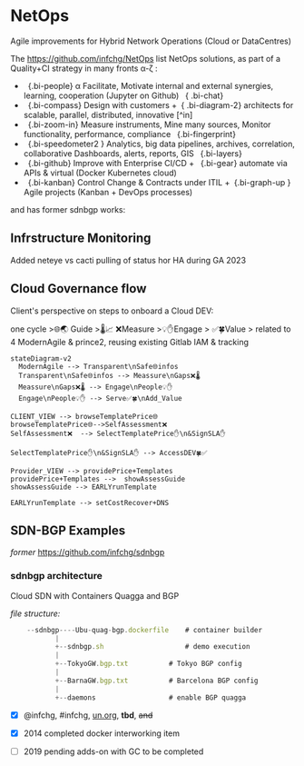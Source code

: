 # NetOps

Agile improvements for Hybrid Network Operations (Cloud or DataCentres) 

The https://github.com/infchg/NetOps list NetOps solutions, as part of a Quality+CI strategy in many fronts α-ζ :
   	
 - ` `{.bi-people} α Facilitate, Motivate internal and external synergies, learning, cooperation (Jupyter on Github) ` `{ .bi-chat}
 - ` `{.bi-compass} Design with customers +` `{ .bi-diagram-2} architects for scalable, parallel, distributed, innovative [^in] 
 - ` `{.bi-zoom-in} Measure instruments, Mine many sources, Monitor functionality, performance, compliance ` `{.bi-fingerprint} 
 - ` `{.bi-speedometer2 } Analytics, big data pipelines, archives, correlation, collaborative Dashboards, alerts, reports, GIS ` `{.bi-layers}
 - ` `{.bi-github} Improve with Enterprise CI/CD + ` `{.bi-gear}  automate via APIs & virtual (Docker Kubernetes cloud)
 - ` `{.bi-kanban} Control Change & Contracts under ITIL +` `{.bi-graph-up } Agile projects (Kanban + DevOps processes)

and has former sdnbgp works:

## Infrstructure Monitoring

Added neteye vs cacti pulling of status hor HA during GA 2023

## Cloud Governance flow

Client's perspective on steps to onboard a Cloud DEV:

one cycle >🌐🌏 Guide  >🌡📈 ❌Measure >💡✋Engage > ✅🍀Value  >
related to 4 ModernAgile & prince2, reusing existing Gitlab IAM & tracking

```mermaid
stateDiagram-v2     
  ModernAgile --> Transparent\nSafe🌐infos
  Transparent\nSafe🌐infos --> Meassure\nGaps❌🌡
  Meassure\nGaps❌🌡 --> Engage\nPeople💡✋
  Engage\nPeople💡✋ --> Serve✅🍀\nAdd_Value
 
CLIENT_VIEW --> browseTemplatePrice🌐
browseTemplatePrice🌐-->SelfAssessment❌  
SelfAssessment❌  --> SelectTemplatePrice✋\n&SignSLA✋

SelectTemplatePrice✋\n&SignSLA✋ --> AccessDEV🍀✅
 
Provider_VIEW --> providePrice+Templates
providePrice+Templates -->  showAssessGuide 
showAssessGuide --> EARLYrunTemplate

EARLYrunTemplate --> setCostRecover+DNS 
```


## SDN-BGP Examples

*former* https://github.com/infchg/sdnbgp

### sdnbgp architecture
Cloud SDN with Containers Quagga and BGP


*file structure:* 

```javascript
    --sdnbgp----Ubu-quag-bgp.dockerfile    # container builder
           |
           +--sdnbgp.sh  				   # demo execution
           |
           +--TokyoGW.bgp.txt 		   # Tokyo BGP config
           |
           +--BarnaGW.bgp.txt  		   # Barcelona BGP config    
           |
           +--daemons  				   # enable BGP quagga              
``` 

- [x] @infchg, #infchg, [un.org](), **tbd**, <del>and</del>  
- [x] 2014 completed docker interworking item
- [ ] 2019 pending adds-on with GC to be completed



<!-- no iba? style>
  @import '/opt/node_modules/bootstrap-icons/font/bootstrap-icons.css';
  .pep {color: red}
  em {color: darkblue}
  blockquote  {  background-color: #fcf2f2;     margin-inline-start: 0pt;   margin-block-end: 0pt; } 
   blockquote p { color: #444 ;  margin-block-end: 0pt; }   	   
   h3  {   color: darkgreen;   margin-block-start: 0pt;   font-weight: normal ; }  
   h4 > p   {   color: green; } 
  @import { url("https://cdn.jsdelivr.net/npm/bootstrap-icons@1.6.1/font/bootstrap-icons.css"); }
</style -->
